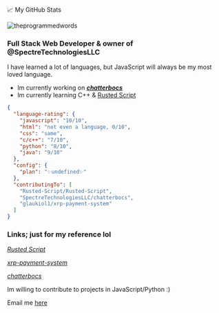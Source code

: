 📈 My GitHub Stats

<img src="https://github-readme-stats.vercel.app/api?username=glaukiol1&show_icons=true&theme=gotham&" alt="theprogrammedwords" />

### Full Stack Web Developer & owner of @SpectreTechnologiesLLC

I have learned a lot of languages, but JavaScript will always be my most loved language.

- Im currently working on [***chatterbocs***](https://github.com/SpectreTechnologiesLLC/chatterbocs)
- Im currently learning C++ & [Rusted Script](https://github.com/Rusted-Script/Rusted-Script)

```JSON
{
  "language-rating": {
    "javascript": "10/10",
    "html": "not even a language, 0/10",
    "css": "same",
    "c/c++": "7/10",
    "python": "8/10",
    "java": "9/10"
  },
  "config": {
    "plan": "✨undefined✨"
  },
  "contributingTo": [
    "Rusted-Script/Rusted-Script",
    "SpectreTechnologiesLLC/chatterbocs",
    "glaukiol1/xrp-payment-system"
  ]
}
```

### Links; just for my reference lol

[*Rusted Script*](https://github.com/Rusted-Script/Rusted-Script)

[*xrp-payment-system*](https://github.com/glaukiol1/xrp-payment-system)

[*chatterbocs*](https://github.com/SpectreTechnologiesLLC/chatterbocs)


Im willing to contribute to projects in JavaScript/Python :)

Email me [here](mailto:gllupo@outlook.com)
